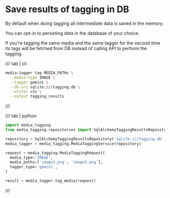 # Save results of tagging in DB

By default when doing tagging all intermediate data is saved in the memory.

You can opt-in to persisting data in the database of your choice.

If you're tagging the same media and the same tagger for the second time its tags will be fetched
from DB instead of calling API to perform the tagging.

/// tab | cli
```bash
media-tagger tag MEDIA_PATHs \
  --media-type IMAGE \
  --tagger gemini \
  --db-uri sqlite:///tagging.db \
  --writer csv \
  --output tagging_results
```
///

/// tab | python
```python
import media_tagging
from media_tagging.repositories import SqlAlchemyTaggingResultsRepository

repository = SqlAlchemyTaggingResultsRepository('sqlite:///tagging.db')
media_tagger = media_tagging.MediaTaggingService(repository)

request = media_tagging.MediaTaggingRequest(
  media_type='IMAGE',
  media_paths=['image1.png', 'image2.png'],
  tagger_type='gemini',
)

result = media_tagger.tag_media(request)
```
///
